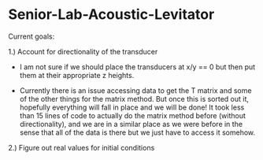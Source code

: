 # Senior-Lab-Acoustic-Levitator
Current goals:

1.) Account for directionality of the transducer

- I am not sure if we should place the transducers at x/y == 0 but then put them at their appropriate z heights. 

- Currently there is an issue accessing data to get the T matrix and some of the other things for the matrix method. But once this is sorted out it, hopefully everything will fall in place and we will be done! It took less than 15 lines of code to actually do the matrix method before (without directionality), and we are in a similar place as we were before in the sense that all of the data is there but we just have to access it somehow.

2.) Figure out real values for initial conditions
